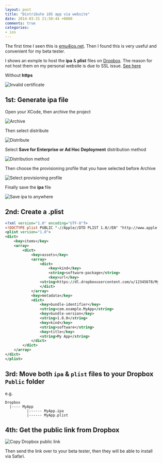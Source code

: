 ```yaml
---
layout: post
title: "Distribute iOS app via website"
date: 2014-03-31 21:50:44 +0800
comments: true
categories: 
- ios
---
```


The first time I seen this is [emu4ios.net](http://emu4ios.net/). Then I found this is very useful and convenient for my beta tester.

I shows an exmple to host the **ipa** & **plist** files on [Dropbox](https://db.tt/mBV8M1u). The reason for not host them on my personal website is due to SSL issue. [See here](https://discussions.apple.com/message/25140827#25140827)

Without **https**

![Invalid certificate](http://jslim89.github.com/images/posts/2014-03-31-distribute-ios-app-via-website/invalid-cert.png)

## 1st: Generate ipa file

Open your XCode, then archive the project

![Archive](http://jslim89.github.com/images/posts/2014-03-31-distribute-ios-app-via-website/archive.png)

Then select distribute

![Distribute](http://jslim89.github.com/images/posts/2014-03-31-distribute-ios-app-via-website/distribute.png)

Select **Save for Enterprise or Ad Hoc Deployment** distribution method

![Distribution method](http://jslim89.github.com/images/posts/2014-03-31-distribute-ios-app-via-website/distribution-method.png)

Then choose the provisioning profile that you have selected before Archive

![Select provisioning profile](http://jslim89.github.com/images/posts/2014-03-31-distribute-ios-app-via-website/provisioning-profile-selection.png)

Finally save the **ipa** file

![Save ipa to anywhere](http://jslim89.github.com/images/posts/2014-03-31-distribute-ios-app-via-website/save-ipa.png)

## 2nd: Create a .plist

```xml MyApp.plist
<?xml version="1.0" encoding="UTF-8"?>
<!DOCTYPE plist PUBLIC "-//Apple//DTD PLIST 1.0//EN" "http://www.apple.com/DTDs/PropertyList-1.0.dtd">
<plist version="1.0">
<dict>
    <key>items</key>
    <array>
        <dict>
            <key>assets</key>
            <array>
                <dict>
                    <key>kind</key>
                    <string>software-package</string>
                    <key>url</key>
                <string>https://dl.dropboxusercontent.com/u/12345678/MyApp/MyApp.ipa</string>
                </dict>
            </array>
            <key>metadata</key>
            <dict>
                <key>bundle-identifier</key>
                <string>com.example.MyApp</string>
                <key>bundle-version</key>
                <string>1.0.0</string>
                <key>kind</key>
                <string>software</string>
                <key>title</key>
                <string>My App</string>
            </dict>
        </dict>
    </array>
</dict>
</plist>
```

## 3rd: Move both `ipa` & `plist` files to your Dropbox `Public` folder

e.g.

```
Dropbox
  |---- MyApp
          |------ MyApp.ipa
          |------ MyApp.plist
```

## 4th: Get the public link from Dropbox

![Copy Dropbox public link](http://jslim89.github.com/images/posts/2014-03-31-distribute-ios-app-via-website/dropbox-public-link.png)

Then send the link over to your beta tester, then they will be able to install via Safari.
